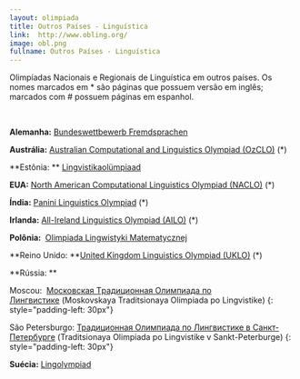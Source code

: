 ```yaml
---
layout: olimpiada
title: Outros Países - Linguística
link:  http://www.obling.org/
image: obl.png
fullname: Outros Países - Linguística
---
```


Olimpíadas Nacionais e Regionais de Linguística em outros países. Os nomes marcados em \* são páginas que possuem versão em inglês; marcados com # possuem páginas em espanhol.

 

**Alemanha:** [Bundeswettbewerb Fremdsprachen][1]

**Austrália:** [Australian Computational and Linguistics Olympiad (OzCLO)][2] (\*)

**Estônia: ** [Lingvistikaolümpiaad][3]

**EUA:** [North American Computational Linguistics Olympiad (NACLO)][4] (\*)

**Índia:** [Panini Linguistics Olympiad][5] (\*)

**Irlanda:** [All-Ireland Linguistics Olympiad (AILO)][6] (\*)

**Polônia:**  [Olimpiada Lingwistyki Matematycznej][7]

**Reino Unido: **[United Kingdom Linguistics Olympiad (UKLO)][8] (\*)

**Rússia: **

Moscou:  [Mосковская Tрадиционная Oлимпиада по Лингвистике][9] (Moskovskaya Traditsionaya Olimpiada po Lingvistike)
{: style="padding-left: 30px"}




São Petersburgo: [Традиционная Олимпиада по Лингвистике в Санкт-Петербурге][10] (Traditsionaya Olimpiada po Lingvistike v Sankt-Peterburge)
{: style="padding-left: 30px"}

**Suécia:** [Lingolympiad][11]



[1]: http://www.bundeswettbewerb-fremdsprachen.de/der-bundeswettbewerb
[2]: http://www.ozclo.org.au/
[3]: http://www.teaduskool.ut.ee/ling
[4]: http://www.naclo.cs.cmu.edu/
[5]: https://sites.google.com/site/paninilinguisticsolympiad/
[6]: http://www.cngl.ie/ailo/index.html
[7]: http://www.fmw.uni.wroc.pl/lingw
[8]: http://www.uklo.org/
[9]: http://ling.narod.ru/
[10]: http://mathlingvo.ru/olympiad
[11]: http://www.lingolympiad.net/
